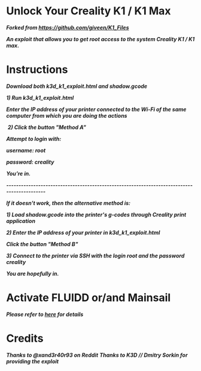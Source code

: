 # Unlock Your Creality K1 / K1 Max

***Forked from https://github.com/giveen/K1_Files***

***An exploit that allows you to get root access to the system Creality K1 / K1 max.***

# Instructions

***⁠Download both k3d_k1_exploit.html and shadow.gcode***

***1) ⁠Run k3d_k1_exploit.html***

***⁠Enter the IP address of your printer connected to the Wi-Fi of the same computer from which you are doing the actions***

⁠
***2) Click the button "Method A"***

***⁠Attempt to login with:***

***username: root***

***password: creality***

⁠***You’re in.***

***--------------------------------------------------------------------------------------------***

***If it doesn't work, then the alternative method is:***

***⁠1) Load shadow.gcode into the printer's g-codes through Creality print application***

⁠***2) Enter the IP address of your printer in k3d_k1_exploit.html***

***⁠Click the button "Method B"***

⁠***3) Connect to the printer via SSH with the login root and the password creality***

⁠***You are hopefully in.***

# Activate FLUIDD or/and Mainsail

***Please refer to [here](https://github.com/So6Rallye/K1_Files/blob/main/exploit/Enable_FLUIDD%20and%20MAINSAIL) for details***

# Credits

***Thanks to @xand3r40r93 on Reddit***
***Thanks to K3D // Dmitry Sorkin for providing the exploit***
